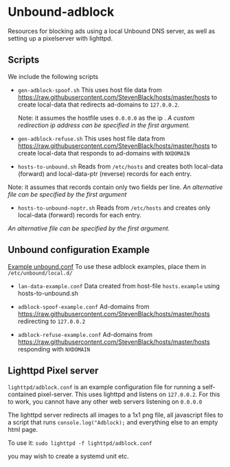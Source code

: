 # Unbound-adblock

Resources for blocking ads using a local Unbound DNS server, as well as setting up a pixelserver with lighttpd.

## Scripts
We include the following scripts
- `gen-adblock-spoof.sh`
    This uses host file data from https://raw.githubusercontent.com/StevenBlack/hosts/master/hosts
    to create local-data that redirects ad-domains to `127.0.0.2`. 

    Note: it assumes the hostfile uses `0.0.0.0` as the ip .
   *A custom redirection ip address can be specified in the first argument.*
    
-   `gen-adblock-refuse.sh`
    This uses host file data from https://raw.githubusercontent.com/StevenBlack/hosts/master/hosts to create local-data that responds to ad-domains with `NXDOMAIN`

- `hosts-to-unbound.sh`
Reads from `/etc/hosts` and creates both local-data (forward) and local-data-ptr (reverse) records for each entry. 

Note: it assumes that records contain only two fields per line.
*An alternative file can be specified by the first argument*

- `hosts-to-unbound-noptr.sh`
Reads from `/etc/hosts` and creates only local-data (forward) records for each entry.

*An alternative file can be specified by the first argument.*

## Unbound configuration Example

 [Example unbound.conf](https://raw.githubusercontent.com/rohan-molloy/unbound-dns/master/unbound.conf) 
 To use these adblock examples, place them in `/etc/unbound/local.d/`
- `lan-data-example.conf`
Data created from host-file `hosts.example` using hosts-to-unbound.sh

- `adblock-spoof-example.conf`
Ad-domains from https://raw.githubusercontent.com/StevenBlack/hosts/master/hosts redirecting to `127.0.0.2`

- `adblock-refuse-example.conf`
Ad-domains from https://raw.githubusercontent.com/StevenBlack/hosts/master/hosts responding with `NXDOMAIN`

## Lighttpd Pixel server
`lighttpd/adblock.conf` is an example configuration file for running a self-contained pixel-server. 
This uses lighttpd and listens on `127.0.0.2`.
 For this to work, you cannot have any other web servers listening on `0.0.0.0`

The lighttpd server redirects all images to a 1x1 png file, all javascript files to a script that runs `console.log("Adblock);` and everything else to an empty html page.

To use it:
`sudo lighttpd -f lighttpd/adblock.conf`

you may wish to create a systemd unit etc. 

